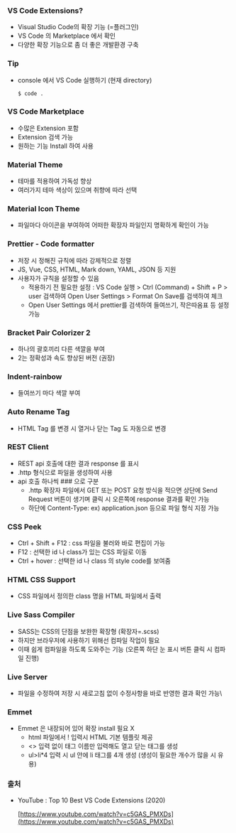 ### VS Code Extensions?

- Visual Studio Code의 확장 기능 (=플러그인)
- VS Code 의 Marketplace 에서 확인
- 다양한 확장 기능으로 좀 더 좋은 개발환경 구축

### Tip

- console 에서 VS Code 실행하기 (현재 directory)

  ```bash
  $ code .
  ```

### VS Code Marketplace

- 수많은 Extension 포함
- Extension 검색 가능
- 원하는 기능 Install 하여 사용

### Material Theme

- 테마를 적용하여 가독성 향상
- 여러가지 테마 색상이 있으며 취향에 따라 선택

### Material Icon Theme

- 파일마다 아이콘을 부여하여 어떠한 확장자 파일인지 명확하게 확인이 가능

### Prettier - Code formatter

- 저장 시 정해진 규칙에 따라 강제적으로 정렬
- JS, Vue, CSS, HTML, Mark down, YAML, JSON 등 지원
- 사용자가 규칙을 설정할 수 있음
  - 적용하기 전 필요한 설정 : VS Code 실행 > Ctrl (Command) + Shift + P > user 검색하여 Open User Settings > Format On Save를 검색하여 체크
  - Open User Settings 에서 prettier를 검색하여 들여쓰기, 작은따옴표 등 설정 가능

### Bracket Pair Colorizer 2

- 하나의 괄호끼리 다른 색깔을 부여
- 2는 정확성과 속도 향상된 버전 (권장)

### Indent-rainbow

- 들여쓰기 마다 색깔 부여

### Auto Rename Tag

- HTML Tag 를 변경 시 열거나 닫는 Tag 도 자동으로 변경

### REST Client

- REST api 호출에 대한 결과 response 를 표시
- .http 형식으로 파일을 생성하여 사용
- api 호출 하나씩 ### 으로 구분
  - .http 확장자 파일에서 GET 또는 POST 요청 방식을 적으면 상단에 Send Request 버튼이 생기며 클릭 시 오른쪽에 response 결과를 확인 가능
  - 하단에 Content-Type: ex) application.json 등으로 파일 형식 지정 가능

### CSS Peek

- Ctrl + Shift + F12 : css 파일을 불러와 바로 편집이 가능
- F12 : 선택한 id 나 class가 있는 CSS 파일로 이동
- Ctrl + hover : 선택한 id 나 class 의 style code를 보여줌

### HTML CSS Support

- CSS 파일에서 정의한 class 명을 HTML 파일에서 출력

### Live Sass Compiler

- SASS는 CSS의 단점을 보완한 확장형 (확장자=.scss)
- 하지만 브라우저에 사용하기 위해선 컴파일 작업이 필요
- 이때 쉽게 컴파일을 하도록 도와주는 기능 (오른쪽 하단 눈 표시 버튼 클릭 시 컴파일 진행)

### Live Server

- 파일을 수정하여 저장 시 새로고침 없이 수정사항을 바로 반영한 결과 확인 가능\

### Emmet

- Emmet 은 내장되어 있어 확장 install 필요 X
  - html 파일에서 ! 입력시 HTML 기본 템플릿 제공
  - <> 입력 없이 태그 이름만 입력해도 열고 닫는 태그를 생성
  - ul>li\*4 입력 시 ul 안에 li 태그를 4개 생성 (생성이 필요한 개수가 많을 시 유용)

### 출처

- YouTube : Top 10 Best VS Code Extensions (2020)

  [https://www.youtube.com/watch?v=c5GAS_PMXDs](https://www.youtube.com/watch?v=c5GAS_PMXDs)
